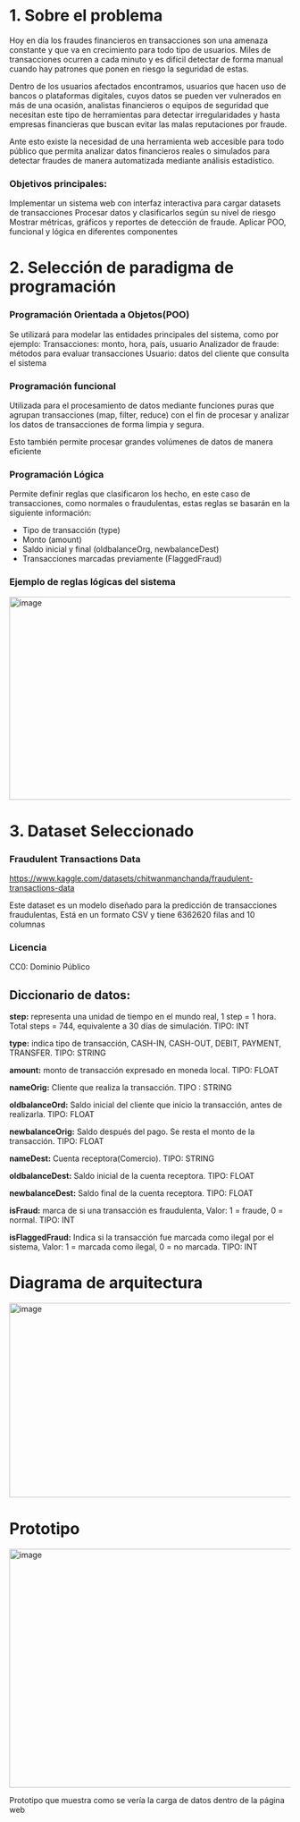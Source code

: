 # 1. Sobre el problema

Hoy en día los fraudes financieros en transacciones son una amenaza constante y que va en crecimiento para todo tipo de usuarios. Miles de transacciones ocurren a cada minuto y es difícil detectar de forma manual cuando hay patrones que ponen en riesgo la seguridad de estas.

Dentro de los usuarios afectados encontramos, usuarios que hacen uso de bancos o plataformas digitales, cuyos datos se pueden ver vulnerados en más de una ocasión, analistas financieros o equipos de seguridad que necesitan este tipo de herramientas para detectar irregularidades y hasta empresas financieras que buscan evitar las malas reputaciones por fraude.

Ante esto existe la necesidad de una herramienta web accesible para todo público que permita analizar datos financieros reales o simulados para detectar fraudes de manera automatizada mediante análisis estadístico.

### Objetivos principales: 
Implementar un sistema web con interfaz interactiva para cargar datasets de transacciones
Procesar datos y clasificarlos según su nivel de riesgo
Mostrar métricas, gráficos y reportes de detección de fraude.
Aplicar POO, funcional y lógica en diferentes componentes

# 2. Selección de paradigma de programación

### Programación Orientada a Objetos(POO)

Se utilizará para modelar las entidades principales del sistema, como por ejemplo:
Transacciones: monto, hora, país, usuario
Analizador de fraude: métodos para evaluar transacciones
Usuario: datos del cliente que consulta el sistema



### Programación funcional

Utilizada para el procesamiento de datos mediante funciones puras que agrupan transacciones  (map, filter, reduce) con el fin de procesar y analizar los datos de transacciones de forma limpia y segura.

Esto también permite procesar grandes volúmenes de datos de manera eficiente


### Programación Lógica

Permite definir reglas que clasificaron los hecho, en este caso de transacciones, como normales o fraudulentas, estas reglas se basarán en la siguiente información:

- Tipo de transacción (type)
- Monto (amount)
- Saldo inicial y final (oldbalanceOrg, newbalanceDest)
- Transacciones marcadas previamente (FlaggedFraud)

### Ejemplo de reglas lógicas del sistema

<img width="632" height="363" alt="image" src="https://github.com/user-attachments/assets/1fc358a9-0ef1-4110-9d66-6bc18da309f0" />









# 3. Dataset Seleccionado

### Fraudulent Transactions Data
https://www.kaggle.com/datasets/chitwanmanchanda/fraudulent-transactions-data

Este dataset es un modelo diseñado para la predicción de transacciones fraudulentas, Está en un formato CSV y tiene 6362620 filas and 10 columnas

### Licencia 
CC0: Dominio Público

## Diccionario de datos:

**step:** representa una unidad de tiempo en el mundo real, 1 step = 1 hora. Total steps = 744, equivalente a 30 días de simulación. TIPO: INT

**type:** indica tipo de transacción, CASH-IN, CASH-OUT, DEBIT, PAYMENT, TRANSFER. TIPO: STRING

**amount:** monto de transacción expresado en moneda local. TIPO: FLOAT

**nameOrig:** Cliente que realiza la transacción. TIPO : STRING

**oldbalanceOrd:** Saldo inicial del cliente que inicio la transacción, antes de realizarla. TIPO: FLOAT

**newbalanceOrig:** Saldo después del pago. Se resta el monto de la transacción. TIPO: FLOAT

**nameDest:** Cuenta receptora(Comercio). TIPO: STRING

**oldbalanceDest:** Saldo inicial de la cuenta receptora. TIPO: FLOAT

**newbalanceDest:** Saldo final de la cuenta receptora. TIPO: FLOAT

**isFraud:** marca de si una transacción es fraudulenta, Valor: 1 = fraude, 0 = normal. TIPO: INT

**isFlaggedFraud:** Indica si la transacción fue marcada como ilegal por el sistema, Valor: 1 = marcada como ilegal, 0 = no marcada. TIPO: INT




# Diagrama de arquitectura

<img width="617" height="348" alt="image" src="https://github.com/user-attachments/assets/c92f9e00-ab13-46c1-9d24-6489de89c22c" />





# Prototipo

<img width="630" height="427" alt="image" src="https://github.com/user-attachments/assets/a73d87fb-c248-4a98-bd0d-28431ab6f12e" />


Prototipo que muestra como se vería la carga de datos dentro de la página web

